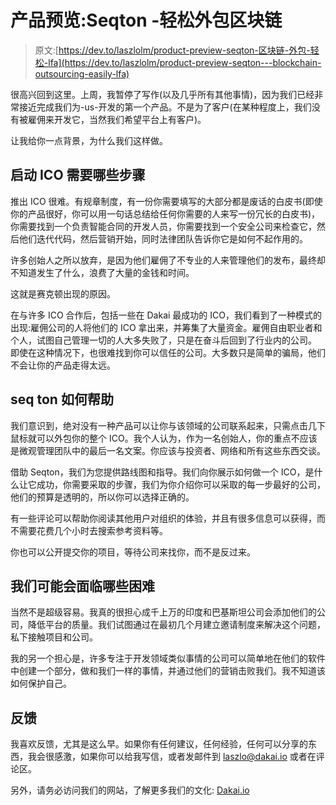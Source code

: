 # 产品预览:Seqton -轻松外包区块链

> 原文:[https://dev.to/laszlolm/product-preview-seqton-区块链-外包-轻松-lfa](https://dev.to/laszlolm/product-preview-seqton---blockchain-outsourcing-easily-lfa)

很高兴回到这里。上周，我暂停了写作(以及几乎所有其他事情)，因为我们已经非常接近完成我们为-us-开发的第一个产品。不是为了客户(在某种程度上，我们没有被雇佣来开发它，当然我们希望平台上有客户)。

让我给你一点背景，为什么我们这样做。

## 启动 ICO 需要哪些步骤

推出 ICO 很难。有规章制度，有一份你需要填写的大部分都是废话的白皮书(即使你的产品很好，你可以用一句话总结给任何你需要的人来写一份冗长的白皮书)，你需要找到一个负责智能合同的开发人员，你需要找到一个安全公司来检查它，然后他们迭代代码，然后营销开始，同时法律团队告诉你它是如何不起作用的。

许多创始人之所以放弃，是因为他们雇佣了不专业的人来管理他们的发布，最终却不知道发生了什么，浪费了大量的金钱和时间。

这就是赛克顿出现的原因。

在与许多 ICO 合作后，包括一些在 Dakai 最成功的 ICO，我们看到了一种模式的出现:雇佣公司的人将他们的 ICO 拿出来，并筹集了大量资金。雇佣自由职业者和个人，试图自己管理一切的人大多失败了，只是在奋斗后回到了行业内的公司。
即使在这种情况下，也很难找到你可以信任的公司。大多数只是简单的骗局，他们不会让你的产品走得太远。

## seq ton 如何帮助

我们意识到，绝对没有一种产品可以让你与该领域的公司联系起来，只需点击几下鼠标就可以外包你的整个 ICO。我个人认为，作为一名创始人，你的重点不应该是微观管理团队中的最后一名文案。你应该与投资者、网络和所有这些东西交谈。

借助 Seqton，我们为您提供路线图和指导。我们向你展示如何做一个 ICO，是什么让它成功，你需要采取的步骤，我们为你介绍你可以采取的每一步最好的公司，他们的预算是透明的，所以你可以选择正确的。

有一些评论可以帮助你阅读其他用户对组织的体验，并且有很多信息可以获得，而不需要花费几个小时去搜索参考资料等。

你也可以公开提交你的项目，等待公司来找你，而不是反过来。

## 我们可能会面临哪些困难

当然不是超级容易。我真的很担心成千上万的印度和巴基斯坦公司会添加他们的公司，降低平台的质量。我们试图通过在最初几个月建立邀请制度来解决这个问题，私下接触项目和公司。

我的另一个担心是，许多专注于开发领域类似事情的公司可以简单地在他们的软件中创建一个部分，做和我们一样的事情，并通过他们的营销击败我们。我不知道该如何保护自己。

## 反馈

我喜欢反馈，尤其是这么早。如果你有任何建议，任何经验，任何可以分享的东西，我会很感激，如果你可以给我写信，或者发邮件到 [laszlo@dakai.io](//mailto:laszlo@dakai.io) 或者在评论区。

另外，请务必访问我们的网站，了解更多我们的文化: [Dakai.io](http://dakai.io)